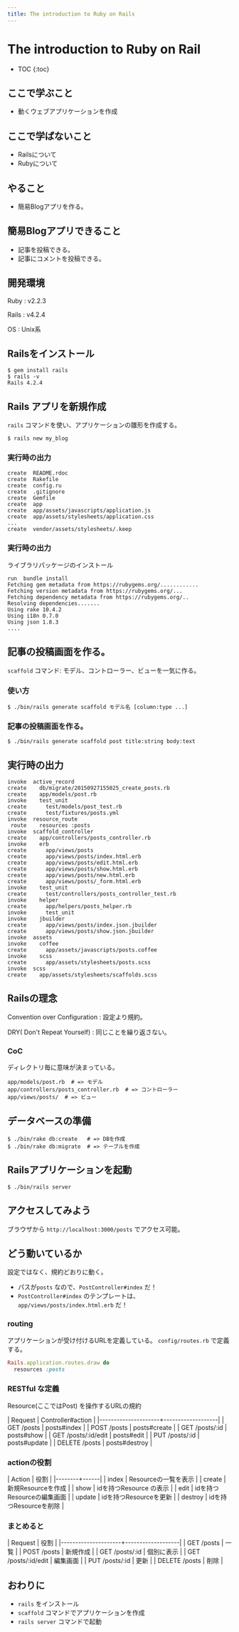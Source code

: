 ```yaml
---
title: The introduction to Ruby on Rails
---
```


# The introduction to Ruby on Rail

* TOC
{:toc}


## ここで学ぶこと

* 動くウェブアプリケーションを作成


## ここで学ばないこと

* Railsについて
* Rubyについて


## やること

* 簡易Blogアプリを作る。


## 簡易Blogアプリできること

* 記事を投稿できる。
* 記事にコメントを投稿できる。


## 開発環境

Ruby
: v2.2.3

Rails
: v4.2.4 

OS
: Unix系


## Railsをインストール

    $ gem install rails
    $ rails -v
    Rails 4.2.4


## Rails アプリを新規作成

`rails` コマンドを使い、アプリケーションの雛形を作成する。

    $ rails new my_blog


### 実行時の出力

    create  README.rdoc
    create  Rakefile
    create  config.ru
    create  .gitignore
    create  Gemfile
    create  app
    create  app/assets/javascripts/application.js
    create  app/assets/stylesheets/application.css
    ...
    create  vendor/assets/stylesheets/.keep


### 実行時の出力

ライブラリパッケージのインストール

    run  bundle install
    Fetching gem metadata from https://rubygems.org/............
    Fetching version metadata from https://rubygems.org/...
    Fetching dependency metadata from https://rubygems.org/..
    Resolving dependencies.......
    Using rake 10.4.2
    Using i18n 0.7.0
    Using json 1.8.3
    ....


## 記事の投稿画面を作る。

`scaffold` コマンド:
モデル、コントローラー、ビューを一気に作る。


### 使い方

    $ ./bin/rails generate scaffold モデル名 [column:type ...]


### 記事の投稿画面を作る。

    $ ./bin/rails generate scaffold post title:string body:text


## 実行時の出力

    invoke  active_record
    create    db/migrate/20150927155025_create_posts.rb
    create    app/models/post.rb
    invoke    test_unit
    create      test/models/post_test.rb
    create      test/fixtures/posts.yml
    invoke  resource_route
     route    resources :posts
    invoke  scaffold_controller
    create    app/controllers/posts_controller.rb
    invoke    erb
    create      app/views/posts
    create      app/views/posts/index.html.erb
    create      app/views/posts/edit.html.erb
    create      app/views/posts/show.html.erb
    create      app/views/posts/new.html.erb
    create      app/views/posts/_form.html.erb
    invoke    test_unit
    create      test/controllers/posts_controller_test.rb
    invoke    helper
    create      app/helpers/posts_helper.rb
    invoke      test_unit
    invoke    jbuilder
    create      app/views/posts/index.json.jbuilder
    create      app/views/posts/show.json.jbuilder
    invoke  assets
    invoke    coffee
    create      app/assets/javascripts/posts.coffee
    invoke    scss
    create      app/assets/stylesheets/posts.scss
    invoke  scss
    create    app/assets/stylesheets/scaffolds.scss


## Railsの理念

Convention over Configuration
: 設定より規約。

DRY( Don't Repeat Yourself)
: 同じことを繰り返さない。

### CoC

ディレクトリ毎に意味が決まっている。

    app/models/post.rb  # => モデル
    app/controllers/posts_controller.rb  # => コントローラー
    app/views/posts/  # => ビュー


## データベースの準備

    $ ./bin/rake db:create   # => DBを作成
    $ ./bin/rake db:migrate  # => テーブルを作成


## Railsアプリケーションを起動

    $ ./bin/rails server


## アクセスしてみよう

ブラウザから `http://localhost:3000/posts` でアクセス可能。


## どう動いているか

設定ではなく、規約どおりに動く。

* パスが`posts` なので、`PostController#index` だ！
* `PostController#index` のテンプレートは、 `app/views/posts/index.html.erb` だ！

### routing 

アプリケーションが受け付けるURLを定義している。
`config/routes.rb` で定義する。

~~~ruby
Rails.application.routes.draw do
  resources :posts
~~~

### RESTful な定義

Resource(ここではPost) を操作するURLの規約

|     Request         | Controller#action |
|---------------------+-------------------|
| GET /posts          | posts#index   |
| POST /posts         | posts#create  |
| GET /posts/:id      | posts#show    |
| GET /posts/:id/edit | posts#edit    | 
| PUT /posts/:id      | posts#update  |
| DELETE /posts       | posts#destroy |


### actionの役割

| Action | 役割 |
|--------+------|
| index | Resourceの一覧を表示 |
| create | 新規Resourceを作成 |
| show | idを持つResource の表示 |
| edit | idを持つResourceの編集画面 |
| update | idを持つResourceを更新 |
| destroy | idを持つResourceを削除 |

### まとめると

|     Request         | 役割 |
|---------------------+-------------------|
| GET /posts          | 一覧   |
| POST /posts         | 新規作成  |
| GET /posts/:id      | 個別に表示    |
| GET /posts/:id/edit | 編集画面    | 
| PUT /posts/:id      | 更新  |
| DELETE /posts       | 削除 |


## おわりに

* `rails` をインストール
* `scaffold` コマンドでアプリケーションを作成
* `rails server` コマンドで起動

